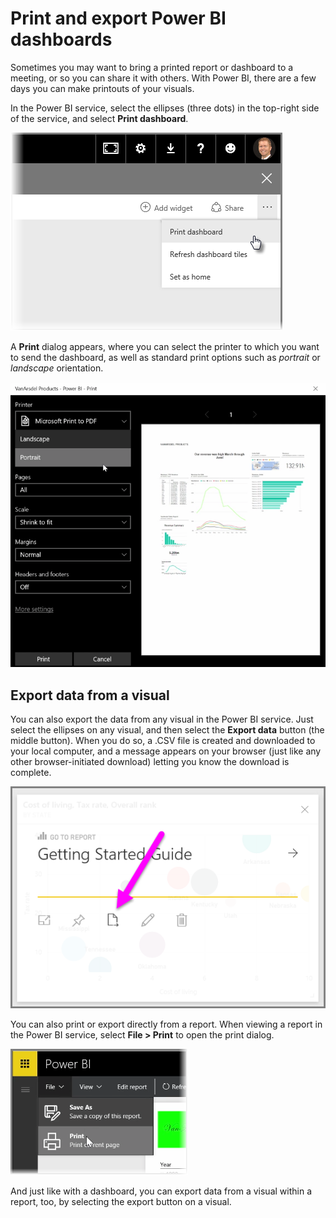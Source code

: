<properties
   pageTitle="Print and export dashboards and reports"
   description="Get your hands on printed reports and dashboards"
   services="powerbi"
   documentationCenter=""
   authors="davidiseminger"
   manager="erikre"
   backup=""
   editor=""
   tags=""
   qualityFocus="no"
   qualityDate=""
   featuredVideoId="gauDt5ZV74I"
   featuredVideoThumb=""
   courseDuration="4m"/>

<tags
   ms.service="powerbi"
   ms.devlang="NA"
   ms.topic="get-started-article"
   ms.tgt_pltfrm="NA"
   ms.workload="powerbi"
   ms.date="09/06/2017"
   ms.author="davidi"/>

# Print and export Power BI dashboards

Sometimes you may want to bring a printed report or dashboard to a meeting, or so you can share it with others. With Power BI, there are a few days you can make printouts of your visuals.

In the Power BI service, select the ellipses (three dots) in the top-right side of the service, and select **Print dashboard**.

![](media/powerbi-learning-4-4g-print-and-export-dashboards-reports/4-4g_1.png)

A **Print** dialog appears, where you can select the printer to which you want to send the dashboard, as well as standard print options such as *portrait* or *landscape* orientation.

![](media/powerbi-learning-4-4g-print-and-export-dashboards-reports/4-4g_2.png)

## Export data from a visual

You can also export the data from any visual in the Power BI service. Just select the ellipses on any visual, and then select the **Export data** button (the middle button). When you do so, a .CSV file is created and downloaded to your local computer, and a message appears on your browser (just like any other browser-initiated download) letting you know the download is complete.

![](media/powerbi-learning-4-4g-print-and-export-dashboards-reports/4-4g_3.png)

You can also print or export directly from a report. When viewing a report in the Power BI service, select **File > Print** to open the print dialog.

![](media/powerbi-learning-4-4g-print-and-export-dashboards-reports/4-4g_4.png)

And just like with a dashboard, you can export data from a visual within a report, too, by selecting the export button on a visual.
